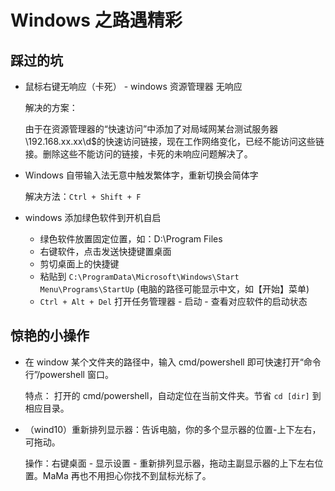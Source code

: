 # Windows 之路遇精彩

## 踩过的坑

- 鼠标右键无响应（卡死） - windows 资源管理器 无响应

    解决的方案：

    由于在资源管理器的“快速访问”中添加了对局域网某台测试服务器\\192.168.xx.xx\d$的快速访问链接，现在工作网络变化，已经不能访问这些链接。删除这些不能访问的链接，卡死的未响应问题解决了。

- Windows 自带输入法无意中触发繁体字，重新切换会简体字

    解决方法：`Ctrl + Shift + F`

- windows 添加绿色软件到开机自启

  - 绿色软件放置固定位置，如：D:\Program Files
  - 右键软件，点击发送快捷键置桌面
  - 剪切桌面上的快捷键
  - 粘贴到 `C:\ProgramData\Microsoft\Windows\Start Menu\Programs\StartUp` (电脑的路径可能显示中文，如【开始】菜单)
  - `Ctrl + Alt + Del` 打开任务管理器 - 启动 - 查看对应软件的启动状态

## 惊艳的小操作

- 在 window 某个文件夹的路径中，输入 cmd/powershell 即可快速打开“命令行”/powershell 窗口。

    特点： 打开的 cmd/powershell，自动定位在当前文件夹。节省 `cd [dir]` 到相应目录。

- （wind10）重新排列显示器：告诉电脑，你的多个显示器的位置-上下左右，可拖动。

    操作：右键桌面 - 显示设置 - 重新排列显示器，拖动主副显示器的上下左右位置。MaMa 再也不用担心你找不到鼠标光标了。
